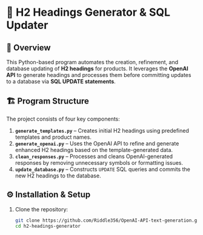 # 📝 H2 Headings Generator & SQL Updater  

## 📌 Overview  
This Python-based program automates the creation, refinement, and database updating of **H2 headings** for products. It leverages the **OpenAI API** to generate headings and processes them before committing updates to a database via **SQL UPDATE statements**.  

## 🏗️ Program Structure  
The project consists of four key components:  

1. **`generate_templates.py`** – Creates initial H2 headings using predefined templates and product names.  
2. **`generate_openai.py`** – Uses the OpenAI API to refine and generate enhanced H2 headings based on the template-generated data.  
3. **`clean_responses.py`** – Processes and cleans OpenAI-generated responses by removing unnecessary symbols or formatting issues.  
4. **`update_database.py`** – Constructs `UPDATE` SQL queries and commits the new H2 headings to the database.  

## ⚙️ Installation & Setup  
1. Clone the repository:  
   ```bash
   git clone https://github.com/Riddle356/OpenAI-API-text-generation.git
   cd h2-headings-generator
